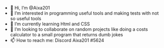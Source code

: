 - 👋 Hi, I’m @Aixa201
- 👀 I’m interested in programming useful tools and making tests with not so useful tools
- 🌱 I’m currently learning Html and CSS
- 💞️ I’m looking to collaborate on random projects like doing a costs calculator to a small program that returns dumb jokes
- 📫 How to reach me: Discord Aixa201 #5624
